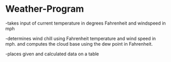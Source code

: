 # Weather-Program
-takes input of current temperature in degrees Fahrenheit and windspeed in mph

-determines wind chill using Fahrenheit temperature and wind speed in mph. and computes the cloud base using the dew point in Fahrenheit.

-places given and calculated data on a table

